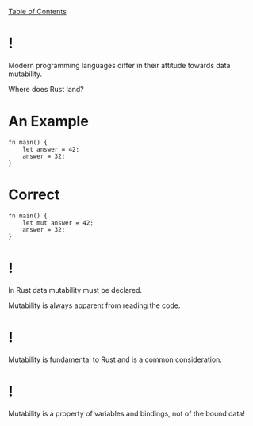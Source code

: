 [Table of Contents](./index.html)

!
=

Modern programming languages differ in their attitude towards data
mutability.

Where does Rust land?

An Example
==========

    fn main() {
        let answer = 42;
        answer = 32;
    }

Correct
=======

    fn main() {
        let mut answer = 42;
        answer = 32;
    }

!
=

In Rust data mutability must be declared.

Mutability is always apparent from reading the code.

!
=

Mutability is fundamental to Rust and is a common consideration.

!
=

Mutability is a property of variables and bindings, not of the bound
data!
